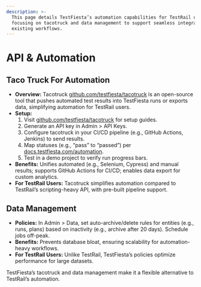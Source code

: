 ```yaml
---
description: >-
  This page details TestFiesta’s automation capabilities for TestRail users,
  focusing on tacotruck and data management to support seamless integration with
  existing workflows.
---
```


# API & Automation

## Taco Truck For Automation

* **Overview:** Tacotruck [github.com/testfiesta/tacotruck](https://github.com/testfiesta/tacotruck) is an open-source tool that pushes automated test results into TestFiesta runs or exports data, simplifying automation for TestRail users.
* **Setup:**
  1. Visit [github.com/testfiesta/tacotruck](https://github.com/testfiesta/tacotruck) for setup guides.
  2. Generate an API key in Admin > API Keys.
  3. Configure tacotruck in your CI/CD pipeline (e.g., GitHub Actions, Jenkins) to send results.
  4. Map statuses (e.g., “pass” to “passed”) per [docs.testfiesta.com/automation](https://docs.testfiesta.com/automation).
  5. Test in a demo project to verify run progress bars.
* **Benefits:** Unifies automated (e.g., Selenium, Cypress) and manual results; supports GitHub Actions for CI/CD; enables data export for custom analytics.
* **For TestRail Users:** Tacotruck simplifies automation compared to TestRail’s scripting-heavy API, with pre-built pipeline support.

## Data Management

* **Policies:** In Admin > Data, set auto-archive/delete rules for entities (e.g., runs, plans) based on inactivity (e.g., archive after 20 days). Schedule jobs off-peak.
* **Benefits:** Prevents database bloat, ensuring scalability for automation-heavy workflows.
* **For TestRail Users:** Unlike TestRail, TestFiesta’s policies optimize performance for large datasets.

TestFiesta’s tacotruck and data management make it a flexible alternative to TestRail’s automation.
